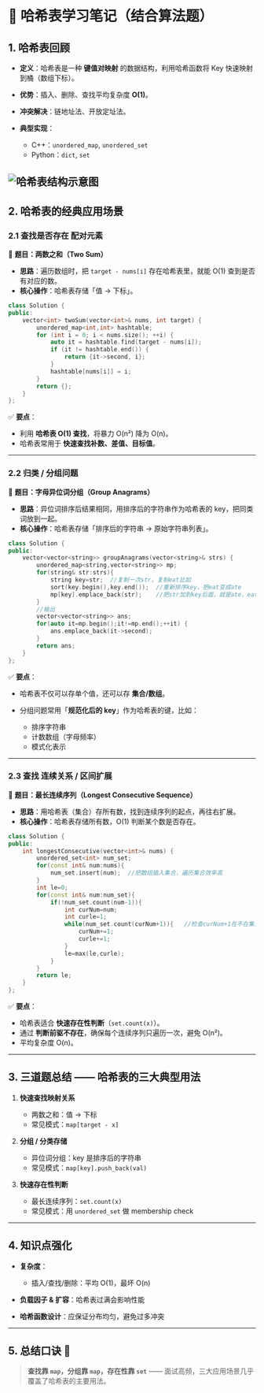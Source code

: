 
# 📒 哈希表学习笔记（结合算法题）

## 1. 哈希表回顾

* **定义**：哈希表是一种 **键值对映射** 的数据结构，利用哈希函数将 Key 快速映射到桶（数组下标）。
* **优势**：插入、删除、查找平均复杂度 **O(1)**。
* **冲突解决**：链地址法、开放定址法。
* **典型实现**：

  * C++：`unordered_map`, `unordered_set`
  * Python：`dict`, `set`
  
![哈希表结构示意图](hash_table.png)
---

## 2. 哈希表的经典应用场景

### 2.1 查找是否存在 **配对元素**

📌 **题目：两数之和（Two Sum）**

* **思路**：遍历数组时，把 `target - nums[i]` 存在哈希表里，就能 O(1) 查到是否有对应的数。
* **核心操作**：哈希表存储「值 -> 下标」。

```cpp
class Solution {
public:
    vector<int> twoSum(vector<int>& nums, int target) {
        unordered_map<int,int> hashtable;
        for (int i = 0; i < nums.size(); ++i) {
            auto it = hashtable.find(target - nums[i]);
            if (it != hashtable.end()) {
                return {it->second, i};
            }
            hashtable[nums[i]] = i;
        }
        return {};
    }
};
```

✅ **要点**：

* 利用 **哈希表 O(1) 查找**，将暴力 O(n²) 降为 O(n)。
* 哈希表常用于 **快速查找补数、差值、目标值**。

---

### 2.2 归类 / 分组问题

📌 **题目：字母异位词分组（Group Anagrams）**

* **思路**：异位词排序后结果相同，用排序后的字符串作为哈希表的 key，把同类词放到一起。
* **核心操作**：哈希表存储「排序后的字符串 -> 原始字符串列表」。

```cpp
class Solution {
public:
    vector<vector<string>> groupAnagrams(vector<string>& strs) {
        unordered_map<string,vector<string>> mp;
        for(string& str:strs){
            string key=str;  //复制一次str，复制eat比如
            sort(key.begin(),key.end());  //重新排序key，把eat变成ate
            mp[key].emplace_back(str);    //把str加到key后面，就是ate，eat
        }
        //输出
        vector<vector<string>> ans;
        for(auto it=mp.begin();it!=mp.end();++it) {
            ans.emplace_back(it->second);
        }
        return ans;
    }
};
```

✅ **要点**：

* 哈希表不仅可以存单个值，还可以存 **集合/数组**。
* 分组问题常用「**规范化后的 key**」作为哈希表的键，比如：

  * 排序字符串
  * 计数数组（字母频率）
  * 模式化表示

---

### 2.3 查找 **连续关系 / 区间扩展**

📌 **题目：最长连续序列（Longest Consecutive Sequence）**

* **思路**：用哈希表（集合）存所有数，找到连续序列的起点，再往右扩展。
* **核心操作**：哈希表存储所有数，O(1) 判断某个数是否存在。

```cpp
class Solution {
public:
    int longestConsecutive(vector<int>& nums) {
        unordered_set<int> num_set;
        for(const int& num:nums){
            num_set.insert(num);  //把数组插入集合，遍历集合效率高
        }
        int le=0;
        for(const int& num:num_set){
            if(!num_set.count(num-1)){
                int curNum=num;
                int curle=1;
                while(num_set.count(curNum+1)){   //检查curNum+1在不在集合里
                    curNum+=1;
                    curle+=1;
                }
                le=max(le,curle);
            }
        }
        return le;
    }
};
```

✅ **要点**：

* 哈希表适合 **快速存在性判断**（`set.count(x)`）。
* 通过 **判断前驱不存在**，确保每个连续序列只遍历一次，避免 O(n²)。
* 平均复杂度 O(n)。

---

## 3. 三道题总结 —— 哈希表的三大典型用法

1. **快速查找映射关系**

   * 两数之和：值 → 下标
   * 常见模式：`map[target - x]`

2. **分组 / 分类存储**

   * 异位词分组：key 是排序后的字符串
   * 常见模式：`map[key].push_back(val)`

3. **快速存在性判断**

   * 最长连续序列：`set.count(x)`
   * 常见模式：用 `unordered_set` 做 membership check

---

## 4. 知识点强化

* **复杂度**：

  * 插入/查找/删除：平均 O(1)，最坏 O(n)
* **负载因子 & 扩容**：哈希表过满会影响性能
* **哈希函数设计**：应保证分布均匀，避免过多冲突

---

## 5. 总结口诀 📝

> **查找靠 `map`，分组靠 `map`，存在性靠 `set`**
> —— 面试高频，三大应用场景几乎覆盖了哈希表的主要用法。


